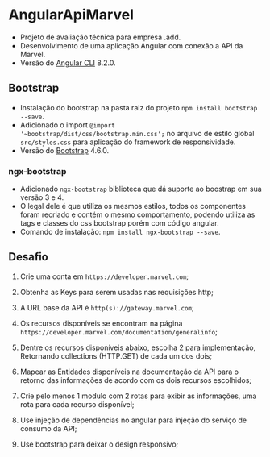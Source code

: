# AngularApiMarvel
* Projeto de avaliação técnica para empresa .add. 
* Desenvolvimento de uma aplicação Angular com conexão a API da Marvel.
* Versão do [Angular CLI](https://github.com/angular/angular-cli) 8.2.0.

## Bootstrap
* Instalação do bootstrap na pasta raiz do projeto `npm install bootstrap --save`.
* Adicionado o import `@import '~bootstrap/dist/css/bootstrap.min.css';` no arquivo de estilo global `src/styles.css` para aplicação do framework de responsividade.
* Versão do [Bootstrap](https://www.npmjs.com/package/bootstrap) 4.6.0.

### ngx-bootstrap
* Adicionado `ngx-bootstrap` biblioteca que dá suporte ao boostrap em sua versão 3 e 4.
* O legal dele é que utiliza os mesmos estilos, todos os componentes foram recriado e contém o mesmo comportamento, podendo utiliza as tags e classes do css bootstrap porém com código angular.
* Comando de instalação: `npm install ngx-bootstrap --save`.

## Desafio
1. Crie uma conta em `https://developer.marvel.com`;

2. Obtenha as Keys para serem usadas nas requisições http;

3. A URL base da API é `http(s)://gateway.marvel.com`;

4. Os recursos disponíveis se encontram na página `https://developer.marvel.com/documentation/generalinfo`;

5. Dentre os recursos disponíveis abaixo, escolha 2 para implementação, Retornando collections (HTTP.GET) de cada um dos dois;

6. Mapear as Entidades disponíveis na documentação da API para o retorno das informações de acordo com os dois recursos escolhidos;

7. Crie pelo menos 1 modulo com 2 rotas para exibir as informações, uma rota para cada recurso disponível;

8. Use injeção de dependências no angular para injeção do serviço de consumo da API;

9. Use bootstrap para deixar o design responsivo;